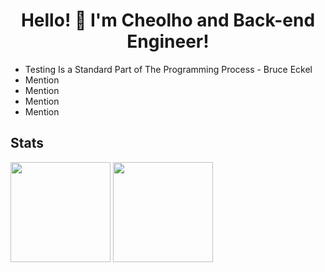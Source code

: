 <h1 align="center"> Hello! 👋  I'm Cheolho and Back-end Engineer!</h1>

* Testing Is a Standard Part of The Programming Process - Bruce Eckel
* Mention
* Mention
* Mention
* Mention


## Stats
<p align="left">
<img height='160' src="https://github-readme-stats.vercel.app/api?username=CheolhoJeon&show_icons=true&count_private=true">
<img height='160' src="https://github-readme-stats.vercel.app/api/top-langs/?username=CheolhoJeon">
</p>
